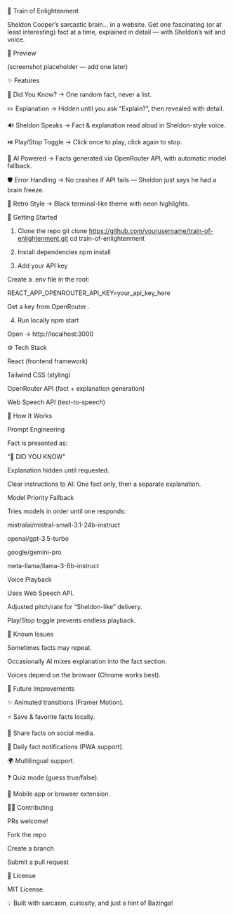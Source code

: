 🚂 Train of Enlightenment

Sheldon Cooper’s sarcastic brain… in a website.
Get one fascinating (or at least interesting) fact at a time, explained in detail — with Sheldon’s wit and voice.

📸 Preview

(screenshot placeholder — add one later)

✨ Features

🧐 Did You Know? → One random fact, never a list.

✏️ Explanation → Hidden until you ask “Explain?”, then revealed with detail.

🔊 Sheldon Speaks → Fact & explanation read aloud in Sheldon-style voice.

⏯️ Play/Stop Toggle → Click once to play, click again to stop.

🤖 AI Powered → Facts generated via OpenRouter API, with automatic model fallback.

🛡️ Error Handling → No crashes if API fails — Sheldon just says he had a brain freeze.

🎨 Retro Style → Black terminal-like theme with neon highlights.

🚀 Getting Started
1. Clone the repo
git clone https://github.com/yourusername/train-of-enlightenment.git
cd train-of-enlightenment

2. Install dependencies
npm install

3. Add your API key

Create a .env file in the root:

REACT_APP_OPENROUTER_API_KEY=your_api_key_here


Get a key from OpenRouter
.

4. Run locally
npm start


Open → http://localhost:3000

⚙️ Tech Stack

React (frontend framework)

Tailwind CSS (styling)

OpenRouter API (fact + explanation generation)

Web Speech API (text-to-speech)

🧠 How It Works

Prompt Engineering

Fact is presented as:

“🧐 DID YOU KNOW”

Explanation hidden until requested.

Clear instructions to AI: One fact only, then a separate explanation.

Model Priority Fallback

Tries models in order until one responds:

mistralai/mistral-small-3.1-24b-instruct

openai/gpt-3.5-turbo

google/gemini-pro

meta-llama/llama-3-8b-instruct

Voice Playback

Uses Web Speech API.

Adjusted pitch/rate for “Sheldon-like” delivery.

Play/Stop toggle prevents endless playback.

🐞 Known Issues

Sometimes facts may repeat.

Occasionally AI mixes explanation into the fact section.

Voices depend on the browser (Chrome works best).

🌱 Future Improvements

✨ Animated transitions (Framer Motion).

⭐ Save & favorite facts locally.

🔄 Share facts on social media.

📅 Daily fact notifications (PWA support).

🌍 Multilingual support.

❓ Quiz mode (guess true/false).

📱 Mobile app or browser extension.

👨‍💻 Contributing

PRs welcome!

Fork the repo

Create a branch

Submit a pull request

📜 License

MIT License.

💡 Built with sarcasm, curiosity, and just a hint of Bazinga!